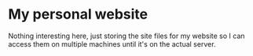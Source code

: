 # My personal website

Nothing interesting here, just storing the site files for my website so I can access them on multiple machines until it's on the actual server.
